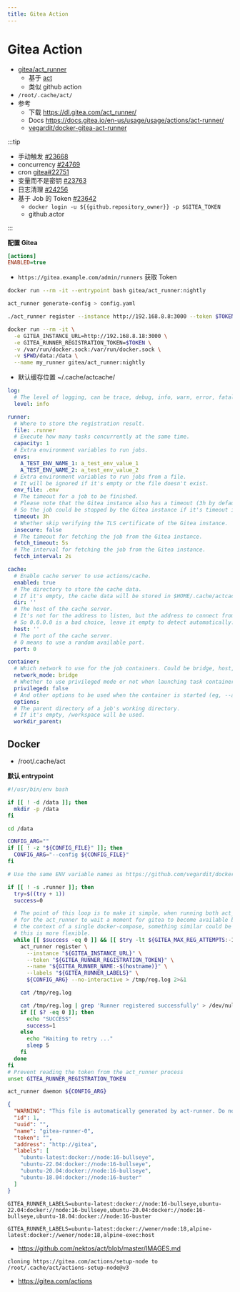 ```yaml
---
title: Gitea Action
---
```


# Gitea Action

- [gitea/act_runner](https://gitea.com/gitea/act_runner)
  - 基于 [act](../act.md)
  - 类似 github action
- `/root/.cache/act/`
- 参考
  - 下载 https://dl.gitea.com/act_runner/
  - Docs https://docs.gitea.io/en-us/usage/usage/actions/act-runner/
  - [vegardit/docker-gitea-act-runner](https://github.com/vegardit/docker-gitea-act-runner)

:::tip

- 手动触发 [#23668](https://github.com/go-gitea/gitea/issues/23668)
- concurrency [#24769](https://github.com/go-gitea/gitea/issues/24769)
- cron [gitea#22751](https://github.com/go-gitea/gitea/pull/22751)
- 变量而不是密钥 [#23763](https://github.com/go-gitea/gitea/issues/23763)
- 日志清理 [#24256](https://github.com/go-gitea/gitea/issues/24256)
- 基于 Job 的 Token [#23642](https://github.com/go-gitea/gitea/issues/23642)
  - `docker login -u ${{github.repository_owner}} -p $GITEA_TOKEN`
  - github.actor

:::

**配置 Gitea**

```ini title="app.ini"
[actions]
ENABLED=true
```

- `https://gitea.example.com/admin/runners` 获取 Token

```bash
docker run --rm -it --entrypoint bash gitea/act_runner:nightly

act_runner generate-config > config.yaml

./act_runner register --instance http://192.168.8.8:3000 --token $TOKEN --no-interactive

docker run --rm -it \
  -e GITEA_INSTANCE_URL=http://192.168.8.18:3000 \
  -e GITEA_RUNNER_REGISTRATION_TOKEN=$TOKEN \
  -v /var/run/docker.sock:/var/run/docker.sock \
  -v $PWD/data:/data \
  --name my_runner gitea/act_runner:nightly
```

- 默认缓存位置 ~/.cache/actcache/

```yaml
log:
  # The level of logging, can be trace, debug, info, warn, error, fatal
  level: info

runner:
  # Where to store the registration result.
  file: .runner
  # Execute how many tasks concurrently at the same time.
  capacity: 1
  # Extra environment variables to run jobs.
  envs:
    A_TEST_ENV_NAME_1: a_test_env_value_1
    A_TEST_ENV_NAME_2: a_test_env_value_2
  # Extra environment variables to run jobs from a file.
  # It will be ignored if it's empty or the file doesn't exist.
  env_file: .env
  # The timeout for a job to be finished.
  # Please note that the Gitea instance also has a timeout (3h by default) for the job.
  # So the job could be stopped by the Gitea instance if it's timeout is shorter than this.
  timeout: 3h
  # Whether skip verifying the TLS certificate of the Gitea instance.
  insecure: false
  # The timeout for fetching the job from the Gitea instance.
  fetch_timeout: 5s
  # The interval for fetching the job from the Gitea instance.
  fetch_interval: 2s

cache:
  # Enable cache server to use actions/cache.
  enabled: true
  # The directory to store the cache data.
  # If it's empty, the cache data will be stored in $HOME/.cache/actcache.
  dir: ''
  # The host of the cache server.
  # It's not for the address to listen, but the address to connect from job containers.
  # So 0.0.0.0 is a bad choice, leave it empty to detect automatically.
  host: ''
  # The port of the cache server.
  # 0 means to use a random available port.
  port: 0

container:
  # Which network to use for the job containers. Could be bridge, host, none, or the name of a custom network.
  network_mode: bridge
  # Whether to use privileged mode or not when launching task containers (privileged mode is required for Docker-in-Docker).
  privileged: false
  # And other options to be used when the container is started (eg, --add-host=my.gitea.url:host-gateway).
  options:
  # The parent directory of a job's working directory.
  # If it's empty, /workspace will be used.
  workdir_parent:
```

## Docker

- /root/.cache/act

**默认 entrypoint**

```bash
#!/usr/bin/env bash

if [[ ! -d /data ]]; then
  mkdir -p /data
fi

cd /data

CONFIG_ARG=""
if [[ ! -z "${CONFIG_FILE}" ]]; then
  CONFIG_ARG="--config ${CONFIG_FILE}"
fi

# Use the same ENV variable names as https://github.com/vegardit/docker-gitea-act-runner

if [[ ! -s .runner ]]; then
  try=$((try + 1))
  success=0

  # The point of this loop is to make it simple, when running both act_runner and gitea in docker,
  # for the act_runner to wait a moment for gitea to become available before erroring out.  Within
  # the context of a single docker-compose, something similar could be done via healthchecks, but
  # this is more flexible.
  while [[ $success -eq 0 ]] && [[ $try -lt ${GITEA_MAX_REG_ATTEMPTS:-10} ]]; do
    act_runner register \
      --instance "${GITEA_INSTANCE_URL}" \
      --token "${GITEA_RUNNER_REGISTRATION_TOKEN}" \
      --name "${GITEA_RUNNER_NAME:-$(hostname)}" \
      --labels "${GITEA_RUNNER_LABELS}" \
      ${CONFIG_ARG} --no-interactive > /tmp/reg.log 2>&1

    cat /tmp/reg.log

    cat /tmp/reg.log | grep 'Runner registered successfully' > /dev/null
    if [[ $? -eq 0 ]]; then
      echo "SUCCESS"
      success=1
    else
      echo "Waiting to retry ..."
      sleep 5
    fi
  done
fi
# Prevent reading the token from the act_runner process
unset GITEA_RUNNER_REGISTRATION_TOKEN

act_runner daemon ${CONFIG_ARG}
```

```json title="/data/.runner"
{
  "WARNING": "This file is automatically generated by act-runner. Do not edit it manually unless you know what you are doing. Removing this file will cause act runner to re-register as a new runner.",
  "id": 1,
  "uuid": "",
  "name": "gitea-runner-0",
  "token": "",
  "address": "http://gitea",
  "labels": [
    "ubuntu-latest:docker://node:16-bullseye",
    "ubuntu-22.04:docker://node:16-bullseye",
    "ubuntu-20.04:docker://node:16-bullseye",
    "ubuntu-18.04:docker://node:16-buster"
  ]
}
```

```
GITEA_RUNNER_LABELS=ubuntu-latest:docker://node:16-bullseye,ubuntu-22.04:docker://node:16-bullseye,ubuntu-20.04:docker://node:16-bullseye,ubuntu-18.04:docker://node:16-buster
```

```
GITEA_RUNNER_LABELS=ubuntu-latest:docker://wener/node:18,alpine-latest:docker://wener/node:18,alpine-exec:host
```

- https://github.com/nektos/act/blob/master/IMAGES.md

```
cloning https://gitea.com/actions/setup-node to /root/.cache/act/actions-setup-node@v3
```

- https://gitea.com/actions
